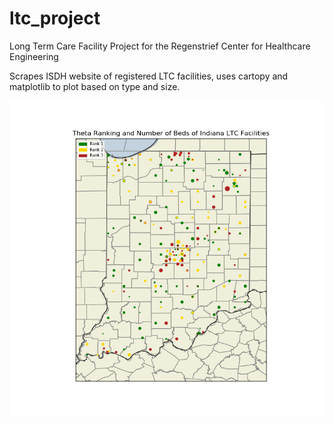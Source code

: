 # ltc_project
Long Term Care Facility Project for the Regenstrief Center for Healthcare Engineering

Scrapes ISDH website of registered LTC facilities, uses cartopy and matplotlib to plot based on type and size. 

![Map of Indiana Long Term Care Facilities with type and size](map.png)
